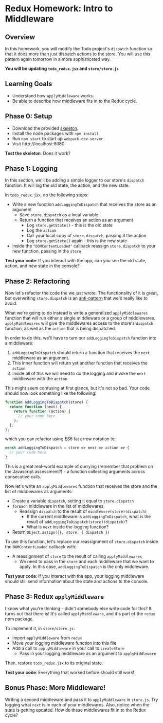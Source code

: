 # Redux Homework: Intro to Middleware

## Overview

In this homework, you will modify the Todo project's `dispatch` function
so that it does more than just dispatch actions to the store. You will use this
pattern again tomorrow in a more sophisticated way.

**You will be updating `todo_redux.jsx` and `store/store.js`**

## Learning Goals

+ Understand how `applyMiddleware` works.
+ Be able to describe how middleware fits in to the Redux cycle.

## Phase 0: Setup

+ Download the provided [skeleton](../../projects/todos/solution_1.zip?raw=true).
+ Install the node packages with `npm install`
+ Run `npm start` to start up `webpack-dev-server`
+ Visit http://localhost:8080

**Test the skeleton**: Does it work?

## Phase 1: Logging

In this section, we'll be adding a simple logger to our store's `dispatch`
function. It will log the old state, the action, and the new state.

In `todo_redux.jsx`, do the following steps:
+ Write a new function `addLoggingToDispatch` that receives the store as an
  argument
  + Save `store.dispatch` as a local variable
  + Return a function that receives an action as an argument
    + Log `store.getState()` - this is the old state
    + Log the `action`
    + Call your local copy of `store.dispatch`, passing it the action
    + Log `store.getState()` again - this is the new state
+ Inside the `"DOMContentLoaded"` callback reassign `store.dispatch` to your new
function, passing in the `store`

**Test your code**: If you interact with the app, can you see the old state,
action, and new state in the console?

## Phase 2: Refactoring

Now let's refactor the code the we just wrote. The functionality of it is great,
but overwriting `store.dispatch` is an [anti-pattern][anti-pattern] that we'd
really like to avoid.

What we're going to do instead is write a generalized `applyMiddlewares`
function that will run either a single middleware or a group of middlewares.
`applyMiddlewares` will give the middlewares access to the store's `dispatch`
function, as well as the `action` that is being dispatched.

In order to do this, we'll have to turn our `addLoggingToDispatch` function into
a middleware:

1. `addLoggingToDispatch` should return a function that receives the `next`
  middleware as an argument.
1. This inner function will return yet another function that receives the `action`
1. Inside all of this we will need to do the logging and invoke the `next`
  middleware with the `action`

This might seem confusing at first glance, but it's not so bad. Your code should
now look something like the following:

```javascript
function addLoggingToDispatch(store) {
  return function (next) {
    return function (action) {
      // your code here
    };
  };
};
```
which you can refactor using ES6 fat arrow notation to:

```javascript
const addLoggingToDispatch = store => next => action => {
  // your code here
}
```

This is a great real-world example of currying (remember that problem on the
Javascript assessment?) - a function collecting arguments across consecutive
calls.

Now let's write an `applyMiddlewares` function that receives the store and the
list of middlewares as arguments:
+ Create a variable `dispatch`, setting it equal to `store.dispatch`
+ `forEach` middleware in the list of middlewares,
  + Reassign `dispatch` to the result of `middleware(store)(dispatch)`
    + If the current middleware is `addLoggingToDispatch`, what is the result of `addLoggingToDispatch(store)(dispatch)`?
    + What is `next` inside the logging function?
+ Return `Object.assign({}, store, { dispatch })`

To use this function, let's replace our reassignment of `store.dispatch` inside
the `DOMContentLoaded` callback with:
+ A reassignment of `store` to the result of calling `applyMiddlewares`
  + We need to pass in the `store` and each middleware that we want to apply. In
  this case, `addLoggingToDispatch` is the only middleware.

**Test your code**: If you interact with the app, your logging middleware should
still send information about the state and actions to the console.

## Phase 3: Redux `applyMiddleware`

I know what you're thinking - didn't somebody else write code for this? It turns
out that there is! It's called `applyMiddleware`, and it's part of the `redux`
npm package.

To implement it, in `store/store.js`:
+ Import `applyMiddleware` from `redux`
+ Move your logging middleware function into this file
+ Add a call to `applyMiddleware` in your call to `createStore`
  + Pass in your logging middleware as an argument to `applyMiddleware`

Then, restore `todo_redux.jsx` to its original state.

**Test your code**: Everything that worked before should still work!

## Bonus Phase: More Middleware!

Writing a second middleware and pass it to `applyMiddleware` in `store.js`. Try
logging what `next` is in each of your middlewares. Also, notice when the state
is getting updated. How do these middlewares fit in to the Redux cycle?

[anti-pattern]: https://en.wikipedia.org/wiki/Anti-pattern

